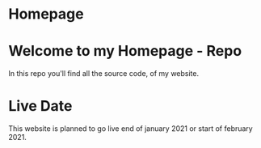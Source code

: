 # Homepage

# Welcome to my Homepage - Repo
In this repo you'll find all the source code, of my website.

# Live Date
This website is planned to go live end of january 2021 or start of february 2021.


